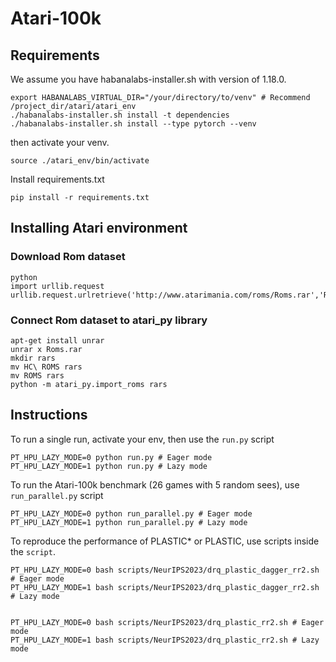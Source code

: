# Atari-100k

## Requirements
We assume you have habanalabs-installer.sh with version of 1.18.0.

```
export HABANALABS_VIRTUAL_DIR="/your/directory/to/venv" # Recommend /project_dir/atari/atari_env
./habanalabs-installer.sh install -t dependencies
./habanalabs-installer.sh install --type pytorch --venv
```

then activate your venv.
```
source ./atari_env/bin/activate
```

Install requirements.txt
```
pip install -r requirements.txt
```

## Installing Atari environment

### Download Rom dataset
```
python
import urllib.request
urllib.request.urlretrieve('http://www.atarimania.com/roms/Roms.rar','Roms.rar')
```

### Connect Rom dataset to atari_py library
```
apt-get install unrar
unrar x Roms.rar
mkdir rars
mv HC\ ROMS rars
mv ROMS rars
python -m atari_py.import_roms rars
``` 

## Instructions

To run a single run, activate your env, then use the `run.py` script
```
PT_HPU_LAZY_MODE=0 python run.py # Eager mode
PT_HPU_LAZY_MODE=1 python run.py # Lazy mode
```

To run the Atari-100k benchmark (26 games with 5 random sees), use `run_parallel.py` script
```
PT_HPU_LAZY_MODE=0 python run_parallel.py # Eager mode
PT_HPU_LAZY_MODE=1 python run_parallel.py # Lazy mode
```

To reproduce the performance of PLASTIC* or PLASTIC, use scripts inside the `script`.
```
PT_HPU_LAZY_MODE=0 bash scripts/NeurIPS2023/drq_plastic_dagger_rr2.sh # Eager mode
PT_HPU_LAZY_MODE=1 bash scripts/NeurIPS2023/drq_plastic_dagger_rr2.sh # Lazy mode


PT_HPU_LAZY_MODE=0 bash scripts/NeurIPS2023/drq_plastic_rr2.sh # Eager mode
PT_HPU_LAZY_MODE=1 bash scripts/NeurIPS2023/drq_plastic_rr2.sh # Lazy mode
```



